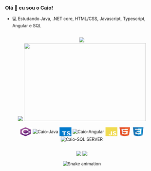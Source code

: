 ### Olá 👋 eu sou o Caio!

- 💻 Estudando Java, .NET core, HTML/CSS, Javascript, Typescript, Angular e SQL

##

<div align="center">
 <img src="https://github-readme-stats.vercel.app/api?username=caio-de-souza-marinho&hide_rank=false&show_icons=true&count_private=true&bg_color=FEFAE0&title_color=283618&text_color=BC6C25&icon_color=606C38"/>
</div>
 
<div align="center">

 <img src="https://github-readme-stats.vercel.app/api/top-langs/?username=caio-de-souza-marinho&layout=compact&langs_count=10&bg_color=FEFAE0&title_color=283618&text_color=BC6C25&icon_color=606C38"/> 

 <img width="400em" height="255em" src="https://github-readme-stats.vercel.app/api/wakatime?username=caiodesouzamarinho&layout=compact&langs_count=10&bg_color=FEFAE0&title_color=283618&text_color=BC6C25"/>
 
</div>
  
<div align="center" style="display: inline_block"><br>
 <img align="center" alt="Caio-Csharp" height="30" width="40" src="https://raw.githubusercontent.com/devicons/devicon/master/icons/csharp/csharp-original.svg">
 <img align="center" alt="Caio-Java" height="30" width="40" src="https://cdn.jsdelivr.net/gh/devicons/devicon/icons/java/java-original.svg" />       
 <img align="center" alt="Caio-Ts" height="30" width="40" src="https://raw.githubusercontent.com/devicons/devicon/master/icons/typescript/typescript-plain.svg">
 <img align="center" alt="Caio-Angular" height="30" width="40" src="https://cdn.jsdelivr.net/gh/devicons/devicon/icons/angularjs/angularjs-original.svg" />
 <img align="center" alt="Caio-Js" height="30" width="40" src="https://raw.githubusercontent.com/devicons/devicon/master/icons/javascript/javascript-plain.svg">
 <img align="center" alt="Caio-HTML" height="30" width="40" src="https://raw.githubusercontent.com/devicons/devicon/master/icons/html5/html5-original.svg">
 <img align="center" alt="Caio-CSS" height="30" width="40" src="https://raw.githubusercontent.com/devicons/devicon/master/icons/css3/css3-original.svg">
 <img align="center" alt="Caio-SQL SERVER" height="30" width="40" src="https://camo.githubusercontent.com/920386c6e944d35decd4cee44dfe4e14f51c8fab38b32c881cccac058b79c501/68747470733a2f2f696d672e69636f6e73382e636f6d2f636f6c6f722f3438302f6d6963726f736f66742d73716c2d7365727665722e706e67" />        
</div>
  
  ##
    
<div align="center"> 
 <a href = "mailto:caiosouzamarinho@gmail.com"><img src="https://img.shields.io/badge/-Gmail-%23333?style=for-the-badge&logo=gmail&logoColor=white" target="_blank"></a>
 <a href="https://www.linkedin.com/in/caio-de-souza-marinho-9b3b8a233" target="_blank"><img src="https://img.shields.io/badge/-LinkedIn-%230077B5?style=for-the-badge&logo=linkedin&logoColor=white" target="_blank"></a>
   
![Snake animation](https://github.com/caio-de-souza-marinho/caio-de-souza-marinho/blob/output/github-contribution-grid-snake.svg) 
</div>
